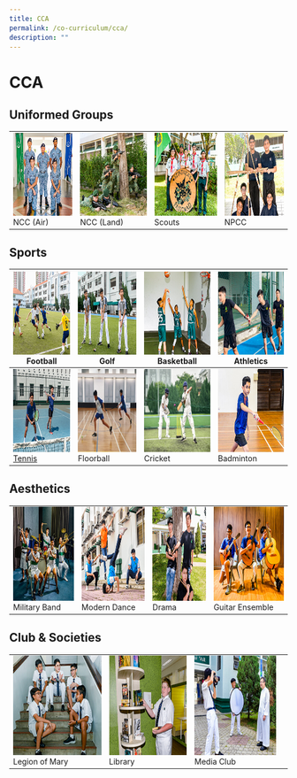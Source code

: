 ```yaml
---
title: CCA
permalink: /co-curriculum/cca/
description: ""
---
```

# CCA


## Uniformed Groups


|   |   |   |  |
| -------- | -------- | -------- | -------- | 
|  <img src="images/2022_Migration/NCCAir.jpg" style="width:250px; height:150px"> NCC (Air)    | <img src="images/2022_Migration/NCCLand_Thm.jpg" style="width:250px; height:150px"/>  NCC (Land)    | <img src="/images/2022_Migration/Scouts.jpg" style="width:250px; height:150px"/>  Scouts     |  <img src="/images/2022_Migration/NPCC.jpg" style="width:250px; height:150px"/> NPCC     |    

## Sports


<img src="/images/2022_Migration/football.jpg" style="width:250px; height:150px"/> Football  | <img src="/images/2022_Migration/Golf.jpg" style="width:250px; height:150px"/> Golf | <img src="/images/2022_Migration/Basketball.jpg" style="width:250px; height:150px"/> Basketball | <img src="/images/2022_Migration/track%20n%20Field.jpg" style="width:250px; height:150px"/> Athletics |
|-----|-----|-----|-----|
<a href="default.asp"><img src="/images/2022_Migration/tennis.jpg" style="width:250px; height:150px"/> Tennis  | </a><img src="/images/CCA_Update_Dec2022/Floorball_Thm.jpg" style="width:250px; height:150px"/> Floorball | <img src="/images/2022_Migration/Cricket.jpg" style="width:250px; height:150px"/> Cricket | <img src="/images/2022_Migration/Badminton.jpg" style="width:250px; height:150px"/> Badminton |

## Aesthetics

|   |   |   |  |
| -------- | -------- | -------- | -------- | 
<img src="images/2022_Migration/Military%20Band.jpg" style="width:250px; height:170px"/> Military Band  | <img src="images/2022_Migration/dance.jpg" style="width:250px; height:170px"/> Modern Dance | <img src="/images/2022_Migration/drama.jpg" style="width:250px; height:170px"/> Drama | <img src="/images/2022_Migration/Guitar%20Ensemble.jpg" style="width:250px; height:170px"/> Guitar Ensemble |


## Club & Societies

|   |   |   |  |
| -------- | -------- | -------- | -------- | 
 <img src="/images/2022_Migration/legion%20of%20mary.jpg" style="width:250px; height:180px"/> Legion of Mary  | <img src="/images/2022_Migration/Library.jpg" style="width:250px; height:180px"/> Library | <img src="/images/2022_Migration/media%20and%20design.jpg" style="width:250px; height:180px"/> Media Club |